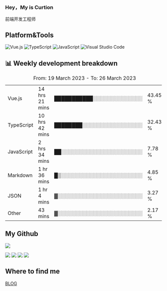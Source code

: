 ### Hey，My is Curtion
前端开发工程师
## Platform&Tools

![Vue.js](https://img.shields.io/badge/-Vue.js-4FC08D?style=flat-square&logo=Vue.js&logoColor=white)
![TypeScript](https://img.shields.io/badge/-TypeScript-007ACC?style=flat-square&logo=typescript&logoColor=white)
![JavaScript](https://img.shields.io/badge/-JavaScript-F7DF1E?style=flat-square&logo=javascript&logoColor=black)
![Visual Studio Code](https://img.shields.io/badge/-VSCode-007ACC?style=flat-square&logo=Visual-Studio-Code&logoColor=white)

## 📊 Weekly development breakdown

<!--START_SECTION:waka-->

<table><caption>From: 19 March 2023 - To: 26 March 2023</caption><tr><td>Vue.js</td><td>14 hrs 21 mins</td><td>███████████░░░░░░░░░░░░░░</td><td>43.45 %</td></tr><tr><td>TypeScript</td><td>10 hrs 42 mins</td><td>████████░░░░░░░░░░░░░░░░░</td><td>32.43 %</td></tr><tr><td>JavaScript</td><td>2 hrs 34 mins</td><td>██░░░░░░░░░░░░░░░░░░░░░░░</td><td>7.78 %</td></tr><tr><td>Markdown</td><td>1 hr 36 mins</td><td>█▒░░░░░░░░░░░░░░░░░░░░░░░</td><td>4.85 %</td></tr><tr><td>JSON</td><td>1 hr 4 mins</td><td>▓░░░░░░░░░░░░░░░░░░░░░░░░</td><td>3.27 %</td></tr><tr><td>Other</td><td>43 mins</td><td>▓░░░░░░░░░░░░░░░░░░░░░░░░</td><td>2.17 %</td></tr></table>

<!--END_SECTION:waka-->

## My Github

![](http://github-profile-summary-cards.vercel.app/api/cards/profile-details?username=curtion&theme=nord_bright)

![](http://github-profile-summary-cards.vercel.app/api/cards/stats?username=curtion&theme=nord_bright)
![](http://github-profile-summary-cards.vercel.app/api/cards/productive-time?username=curtion&theme=nord_bright&utcOffset=8)
![](http://github-profile-summary-cards.vercel.app/api/cards/repos-per-language?username=curtion&theme=nord_bright)
![](http://github-profile-summary-cards.vercel.app/api/cards/most-commit-language?username=curtion&theme=nord_bright)

## Where to find me

[BLOG](https://blog.3gxk.net)

